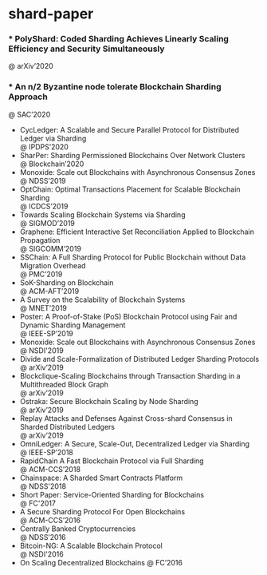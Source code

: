 # shard-paper
### * PolyShard: Coded Sharding Achieves Linearly Scaling Efficiency and Security Simultaneously<br> 
@ arXiv’2020
### * An n/2 Byzantine node tolerate Blockchain Sharding Approach<br>
@ SAC’2020
* CycLedger: A Scalable and Secure Parallel Protocol for Distributed Ledger via Sharding<br>
@ IPDPS’2020
* SharPer: Sharding Permissioned Blockchains Over Network Clusters<br> 
@ Blockchain’2020
* Monoxide: Scale out Blockchains with Asynchronous Consensus Zones<br> 
@ NDSS’2019
* OptChain: Optimal Transactions Placement for Scalable Blockchain Sharding<br> 
@ ICDCS’2019
* Towards Scaling Blockchain Systems via Sharding<br> 
@ SIGMOD’2019
* Graphene: Efficient Interactive Set Reconciliation Applied to Blockchain Propagation<br> 
@ SIGCOMM’2019
* SSChain: A Full Sharding Protocol for Public Blockchain without Data Migration Overhead<br> 
@ PMC’2019
* SoK-Sharding on Blockchain<br> 
@ ACM-AFT’2019
* A Survey on the Scalability of Blockchain Systems<br> 
@  MNET’2019
* Poster: A Proof-of-Stake (PoS) Blockchain Protocol using Fair and Dynamic Sharding Management<br> 
@ IEEE-SP’2019
* Monoxide: Scale out Blockchains with Asynchronous Consensus Zones<br> 
@ NSDI'2019
* Divide and Scale-Formalization of Distributed Ledger Sharding Protocols<br> 
@ arXiv’2019
* Blockclique-Scaling Blockchains through Transaction Sharding in a Multithreaded Block Graph<br> 
@ arXiv’2019
* Ostraka: Secure Blockchain Scaling by Node Sharding<br> 
@ arXiv’2019
* Replay Attacks and Defenses Against Cross-shard Consensus in Sharded Distributed Ledgers<br> 
@ arXiv’2019
* OmniLedger: A Secure, Scale-Out, Decentralized Ledger via Sharding<br> 
@ IEEE-SP’2018
* RapidChain A Fast Blockchain Protocol via Full Sharding<br> 
@ ACM-CCS’2018
* Chainspace: A Sharded Smart Contracts Platform<br> 
@ NDSS'2018
* Short Paper: Service-Oriented Sharding for Blockchains<br> 
@ FC'2017
* A Secure Sharding Protocol For Open Blockchains<br> 
@ ACM-CCS’2016
* Centrally Banked Cryptocurrencies<br> 
@ NDSS’2016
* Bitcoin-NG: A Scalable Blockchain Protocol<br>
@ NSDI'2016
* On Scaling Decentralized Blockchains @ FC’2016
